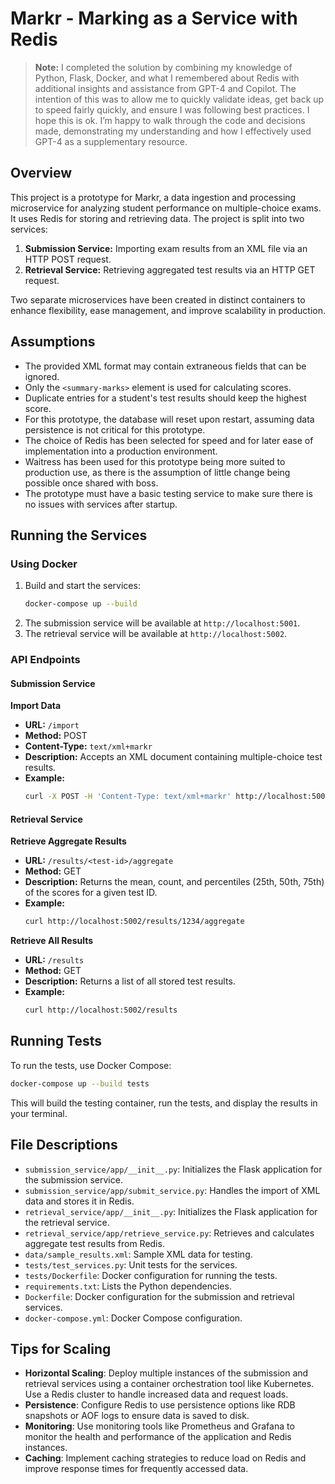 # Markr - Marking as a Service with Redis
> **Note:** I completed the solution by combining my knowledge of Python, Flask, Docker, and what I remembered about Redis with additional insights and assistance from GPT-4 and Copilot. The intention of this was to allow me to quickly validate ideas, get back up to speed fairly quickly, and ensure I was following best practices. I hope this is ok. I’m happy to walk through the code and decisions made, demonstrating my understanding and how I effectively used GPT-4 as a supplementary resource. 

## Overview
This project is a prototype for Markr, a data ingestion and processing microservice for analyzing student performance on multiple-choice exams. It uses Redis for storing and retrieving data. The project is split into two services:
1. **Submission Service:** Importing exam results from an XML file via an HTTP POST request.
2. **Retrieval Service:** Retrieving aggregated test results via an HTTP GET request.

Two separate microservices have been created in distinct containers to enhance flexibility, ease management, and improve scalability in production.

## Assumptions
- The provided XML format may contain extraneous fields that can be ignored.
- Only the `<summary-marks>` element is used for calculating scores.
- Duplicate entries for a student's test results should keep the highest score.
- For this prototype, the database will reset upon restart, assuming data persistence is not critical for this prototype.
- The choice of Redis has been selected for speed and for later ease of implementation into a production environment. 
- Waitress has been used for this prototype being more suited to production use, as there is the assumption of little change being possible once shared with boss. 
- The prototype must have a basic testing service to make sure there is no issues with services after startup.

## Running the Services

### Using Docker
1. Build and start the services:
   ```bash
   docker-compose up --build
   ```
2. The submission service will be available at `http://localhost:5001`.
3. The retrieval service will be available at `http://localhost:5002`.

### API Endpoints

#### Submission Service

**Import Data**
- **URL:** `/import`
- **Method:** POST
- **Content-Type:** `text/xml+markr`
- **Description:** Accepts an XML document containing multiple-choice test results.
- **Example:**
  ```bash
  curl -X POST -H 'Content-Type: text/xml+markr' http://localhost:5001/import -d @data/sample_results.xml
  ```

#### Retrieval Service

**Retrieve Aggregate Results**
- **URL:** `/results/<test-id>/aggregate`
- **Method:** GET
- **Description:** Returns the mean, count, and percentiles (25th, 50th, 75th) of the scores for a given test ID.
- **Example:**
  ```bash
  curl http://localhost:5002/results/1234/aggregate
  ```

**Retrieve All Results**
- **URL:** `/results`
- **Method:** GET
- **Description:** Returns a list of all stored test results.
- **Example:**
  ```bash
  curl http://localhost:5002/results
  ```

## Running Tests

To run the tests, use Docker Compose:

```bash
docker-compose up --build tests
```

This will build the testing container, run the tests, and display the results in your terminal.

## File Descriptions
- `submission_service/app/__init__.py`: Initializes the Flask application for the submission service.
- `submission_service/app/submit_service.py`: Handles the import of XML data and stores it in Redis.
- `retrieval_service/app/__init__.py`: Initializes the Flask application for the retrieval service.
- `retrieval_service/app/retrieve_service.py`: Retrieves and calculates aggregate test results from Redis.
- `data/sample_results.xml`: Sample XML data for testing.
- `tests/test_services.py`: Unit tests for the services.
- `tests/Dockerfile`: Docker configuration for running the tests.
- `requirements.txt`: Lists the Python dependencies.
- `Dockerfile`: Docker configuration for the submission and retrieval services.
- `docker-compose.yml`: Docker Compose configuration.

## Tips for Scaling
- **Horizontal Scaling**: Deploy multiple instances of the submission and retrieval services using a container orchestration tool like Kubernetes. Use a Redis cluster to handle increased data and request loads.
- **Persistence**: Configure Redis to use persistence options like RDB snapshots or AOF logs to ensure data is saved to disk.
- **Monitoring**: Use monitoring tools like Prometheus and Grafana to monitor the health and performance of the application and Redis instances.
- **Caching**: Implement caching strategies to reduce load on Redis and improve response times for frequently accessed data.
